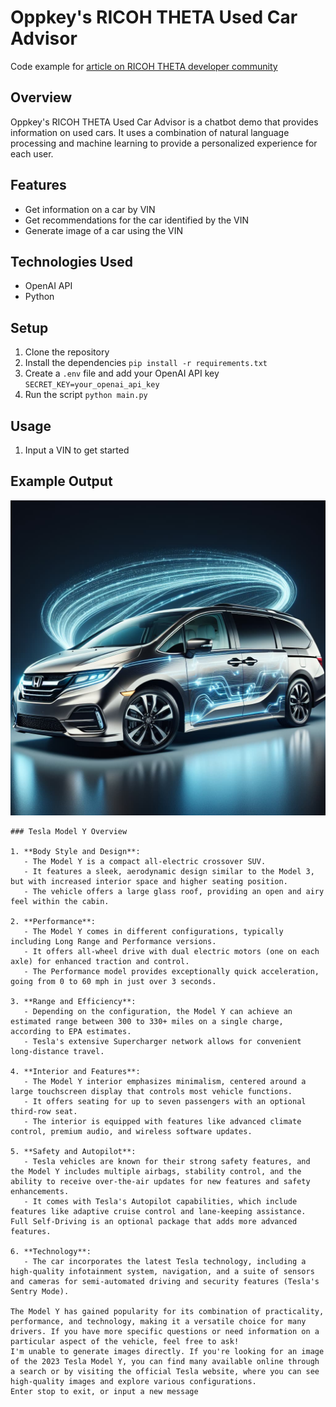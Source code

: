 # Oppkey's RICOH THETA Used Car Advisor

Code example for [article on RICOH THETA developer community](https://community.theta360.guide/t/using-ai-to-accelerate-used-car-sales-process/10494)

## Overview

Oppkey's RICOH THETA Used Car Advisor is a chatbot demo that provides information on used cars. It uses a combination of natural language processing and machine learning to provide a personalized experience for each user.

## Features

- Get information on a car by VIN
- Get recommendations for the car identified by the VIN
- Generate image of a car using the VIN

## Technologies Used

- OpenAI API
- Python

## Setup

1. Clone the repository
2. Install the dependencies `pip install -r requirements.txt`
3. Create a `.env` file and add your OpenAI API key `SECRET_KEY=your_openai_api_key`
4. Run the script `python main.py`

## Usage

1. Input a VIN to get started

## Example Output

![honda minivan](./readme_assets/HondaAi.jpg)

```
### Tesla Model Y Overview

1. **Body Style and Design**:
   - The Model Y is a compact all-electric crossover SUV.
   - It features a sleek, aerodynamic design similar to the Model 3, but with increased interior space and higher seating position.
   - The vehicle offers a large glass roof, providing an open and airy feel within the cabin.

2. **Performance**:
   - The Model Y comes in different configurations, typically including Long Range and Performance versions.
   - It offers all-wheel drive with dual electric motors (one on each axle) for enhanced traction and control.
   - The Performance model provides exceptionally quick acceleration, going from 0 to 60 mph in just over 3 seconds.

3. **Range and Efficiency**:
   - Depending on the configuration, the Model Y can achieve an estimated range between 300 to 330+ miles on a single charge, according to EPA estimates.
   - Tesla's extensive Supercharger network allows for convenient long-distance travel.

4. **Interior and Features**:
   - The Model Y interior emphasizes minimalism, centered around a large touchscreen display that controls most vehicle functions.
   - It offers seating for up to seven passengers with an optional third-row seat.
   - The interior is equipped with features like advanced climate control, premium audio, and wireless software updates.

5. **Safety and Autopilot**:
   - Tesla vehicles are known for their strong safety features, and the Model Y includes multiple airbags, stability control, and the ability to receive over-the-air updates for new features and safety enhancements.
   - It comes with Tesla's Autopilot capabilities, which include features like adaptive cruise control and lane-keeping assistance. Full Self-Driving is an optional package that adds more advanced features.

6. **Technology**:
   - The car incorporates the latest Tesla technology, including a high-quality infotainment system, navigation, and a suite of sensors and cameras for semi-automated driving and security features (Tesla's Sentry Mode).

The Model Y has gained popularity for its combination of practicality, performance, and technology, making it a versatile choice for many drivers. If you have more specific questions or need information on a particular aspect of the vehicle, feel free to ask!
I'm unable to generate images directly. If you're looking for an image of the 2023 Tesla Model Y, you can find many available online through a search or by visiting the official Tesla website, where you can see high-quality images and explore various configurations.
Enter stop to exit, or input a new message
```